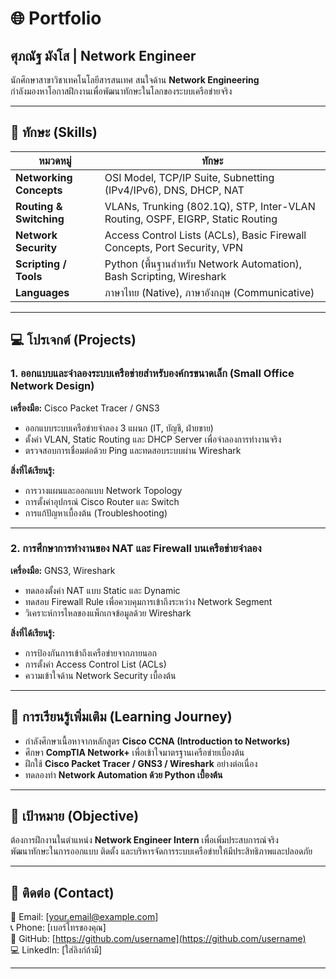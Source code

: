 # 🌐 Portfolio

## ศุภณัฐ มังโส | Network Engineer

นักศึกษาสาขาวิชาเทคโนโลยีสารสนเทศ สนใจด้าน **Network Engineering**  
กำลังมองหาโอกาสฝึกงานเพื่อพัฒนาทักษะในโลกของระบบเครือข่ายจริง  

---

## 🧠 ทักษะ (Skills)

| หมวดหมู่ | ทักษะ |
|-----------|--------|
| **Networking Concepts** | OSI Model, TCP/IP Suite, Subnetting (IPv4/IPv6), DNS, DHCP, NAT |
| **Routing & Switching** | VLANs, Trunking (802.1Q), STP, Inter-VLAN Routing, OSPF, EIGRP, Static Routing |
| **Network Security** | Access Control Lists (ACLs), Basic Firewall Concepts, Port Security, VPN |
| **Scripting / Tools** | Python (พื้นฐานสำหรับ Network Automation), Bash Scripting, Wireshark |
| **Languages** | ภาษาไทย (Native), ภาษาอังกฤษ (Communicative) |

---

## 💻 โปรเจกต์ (Projects)

### 1. ออกแบบและจำลองระบบเครือข่ายสำหรับองค์กรขนาดเล็ก (Small Office Network Design)
**เครื่องมือ:** Cisco Packet Tracer / GNS3  
- ออกแบบระบบเครือข่ายจำลอง 3 แผนก (IT, บัญชี, ฝ่ายขาย)  
- ตั้งค่า VLAN, Static Routing และ DHCP Server เพื่อจำลองการทำงานจริง  
- ตรวจสอบการเชื่อมต่อด้วย Ping และทดสอบระบบผ่าน Wireshark  

**สิ่งที่ได้เรียนรู้:**  
- การวางแผนและออกแบบ Network Topology  
- การตั้งค่าอุปกรณ์ Cisco Router และ Switch  
- การแก้ปัญหาเบื้องต้น (Troubleshooting)  

---

### 2. การศึกษาการทำงานของ NAT และ Firewall บนเครือข่ายจำลอง
**เครื่องมือ:** GNS3, Wireshark  
- ทดลองตั้งค่า NAT แบบ Static และ Dynamic  
- ทดสอบ Firewall Rule เพื่อควบคุมการเข้าถึงระหว่าง Network Segment  
- วิเคราะห์การไหลของแพ็กเกจข้อมูลด้วย Wireshark  

**สิ่งที่ได้เรียนรู้:**  
- การป้องกันการเข้าถึงเครือข่ายจากภายนอก  
- การตั้งค่า Access Control List (ACLs)  
- ความเข้าใจด้าน Network Security เบื้องต้น  

---

## 📘 การเรียนรู้เพิ่มเติม (Learning Journey)
- กำลังศึกษาเนื้อหาจากหลักสูตร **Cisco CCNA (Introduction to Networks)**  
- ศึกษา **CompTIA Network+** เพื่อเข้าใจมาตรฐานเครือข่ายเบื้องต้น  
- ฝึกใช้ **Cisco Packet Tracer / GNS3 / Wireshark** อย่างต่อเนื่อง  
- ทดลองทำ **Network Automation ด้วย Python เบื้องต้น**  

---

## 🎯 เป้าหมาย (Objective)
ต้องการฝึกงานในตำแหน่ง **Network Engineer Intern** เพื่อเพิ่มประสบการณ์จริง  
พัฒนาทักษะในการออกแบบ ติดตั้ง และบริหารจัดการระบบเครือข่ายให้มีประสิทธิภาพและปลอดภัย  

---

## 🔗 ติดต่อ (Contact)
📧 Email: [your.email@example.com]  
📞 Phone: [เบอร์โทรของคุณ]  
💼 GitHub: [https://github.com/username](https://github.com/username)  
💻 LinkedIn: [ใส่ลิงก์ถ้ามี]

---
